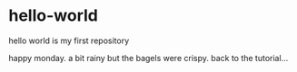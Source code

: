 # hello-world
hello world is my first repository

happy monday. a bit rainy but the bagels were crispy. back to the tutorial...

